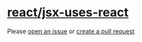 [react/jsx-uses-react](https://github.com/yannickcr/eslint-plugin-react/tree/master/docs/rules/jsx-uses-react.md)
=================================================================================================================
Please [open an issue](https://github.com/professional-js/eslint-config/issues/new)
or [create a pull request](https://github.com/professional-js/eslint-config/edit/main/src/rules-configurations/react/jsx-uses-react.md)
